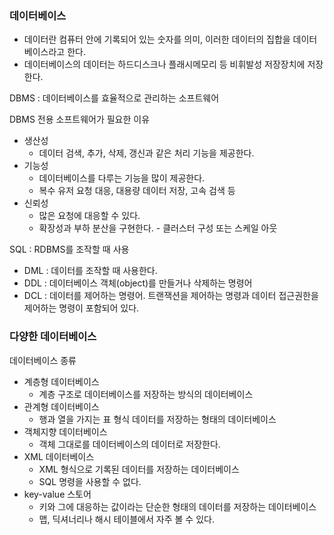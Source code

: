 ### 데이터베이스

- 데이터란 컴퓨터 안에 기록되어 있는 숫자를 의미, 이러한 데이터의 집합을 데이터베이스라고 한다.
- 데이터베이스의 데이터는 하드디스크나 플래시메모리 등 비휘발성 저장장치에 저장한다.

DBMS : 데이터베이스를 효율적으로 관리하는 소프트웨어

DBMS 전용 소프트웨어가 필요한 이유

- 생산성
  - 데이터 검색, 추가, 삭제, 갱신과 같은 처리 기능을 제공한다.
- 기능성
  - 데이터베이스를 다루는 기능을 많이 제공한다. 
  - 복수 유저 요청 대응, 대용량 데이터 저장, 고속 검색 등
- 신뢰성
  - 많은 요청에 대응할 수 있다.
  - 확장성과 부하 분산을 구현한다. - 클러스터 구성 또는 스케일 아웃

SQL : RDBMS를 조작할 때 사용

- DML : 데이터를 조작할 때 사용한다.
- DDL : 데이터베이스 객체(object)를 만들거나 삭제하는 명령어
- DCL : 데이터를 제어하는 명령어. 트랜잭션을 제어하는 명령과 데이터 접근권한을 제어하는 명령이 포함되어 있다.



### 다양한 데이터베이스

데이터베이스 종류

- 계층형 데이터베이스
  - 계층 구조로 데이터베이스를 저장하는 방식의 데이터베이스
- 관계형 데이터베이스
  - 행과 열을 가지는 표 형식 데이터를 저장하는 형태의 데이터베이스
- 객체지향 데이터베이스
  - 객체 그대로를 데이터베이스의 데이터로 저장한다.
- XML 데이터베이스
  - XML 형식으로 기록된 데이터를 저장하는 데이터베이스
  - SQL 명령을 사용할 수 없다.
- key-value 스토어
  - 키와 그에 대응하는 값이라는 단순한 형태의 데이터를 저장하는 데이터베이스
  - 맵, 딕셔너리나 해시 테이블에서 자주 볼 수 있다.